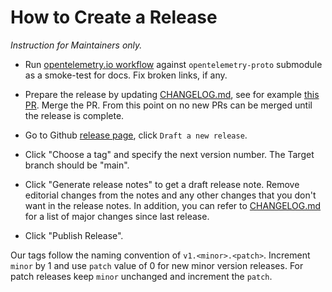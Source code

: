 # How to Create a Release

_Instruction for Maintainers only._

- Run [opentelemetry.io workflow](https://github.com/open-telemetry/opentelemetry.io/actions/workflows/build-dev.yml)
  against `opentelemetry-proto` submodule as a smoke-test for docs. Fix broken links, if any.

- Prepare the release by updating [CHANGELOG.md](CHANGELOG.md), see for example
[this PR](https://github.com/open-telemetry/opentelemetry-proto/pull/537).
Merge the PR. From this point on no new PRs can be merged until the release is complete.

- Go to Github [release page](https://github.com/open-telemetry/opentelemetry-proto/releases),
click `Draft a new release`.

- Click "Choose a tag" and specify the next version number. The Target branch should be "main".

- Click "Generate release notes" to get a draft release note. Remove editorial
changes from the notes and any other changes that you don't want in the release notes.
In addition, you can refer to [CHANGELOG.md](CHANGELOG.md) for a list of major changes since last release.

- Click "Publish Release".

Our tags follow the naming convention of `v1.<minor>.<patch>`. Increment `minor` by 1
and use `patch` value of 0 for new minor version releases. For patch releases keep `minor`
unchanged and increment the `patch`.

